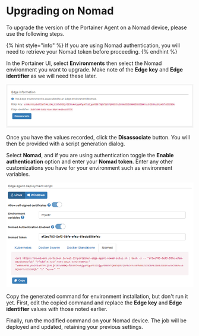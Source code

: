 # Upgrading on Nomad

To upgrade the version of the Portainer Agent on a Nomad device, please use the following steps.

{% hint style="info" %}
If you are using Nomad authentication, you will need to retrieve your Nomad token before proceeding.
{% endhint %}

In the Portainer UI, select **Environments** then select the Nomad environment you want to upgrade. Make note of the **Edge key** and **Edge identifier** as we will need these later.

![](../../.gitbook/assets/2.13-upgrade-nomad-edgeinfo.png)

Once you have the values recorded, click the **Disassociate** button. You will then be provided with a script generation dialog.&#x20;

Select **Nomad**, and if you are using authentication toggle the **Enable authentication** option and enter your **Nomad token**. Enter any other customizations you have for your environment such as environment variables.

![](../../.gitbook/assets/2.13-upgrade-nomad-script.png)

Copy the generated command for environment installation, but don't run it yet. First, edit the copied command and replace the **Edge key** and **Edge identifier** values with those noted earlier.&#x20;

Finally, run the modified command on your Nomad device. The job will be deployed and updated, retaining your previous settings.
